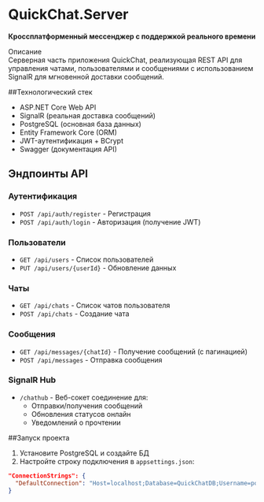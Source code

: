 # QuickChat.Server  
**Кроссплатформенный мессенджер с поддержкой реального времени**  

Описание  
Серверная часть приложения QuickChat, реализующая REST API для управления чатами, пользователями и сообщениями с использованием SignalR для мгновенной доставки сообщений.  

##Технологический стек  
- ASP.NET Core Web API  
- SignalR (реальная доставка сообщений)  
- PostgreSQL (основная база данных)  
- Entity Framework Core (ORM)  
- JWT-аутентификация + BCrypt  
- Swagger (документация API)  

## Эндпоинты API  
### Аутентификация  
- `POST /api/auth/register` - Регистрация  
- `POST /api/auth/login` - Авторизация (получение JWT)  

### Пользователи  
- `GET /api/users` - Список пользователей  
- `PUT /api/users/{userId}` - Обновление данных  

### Чаты  
- `GET /api/chats` - Список чатов пользователя  
- `POST /api/chats` - Создание чата  

### Сообщения  
- `GET /api/messages/{chatId}` - Получение сообщений (с пагинацией)  
- `POST /api/messages` - Отправка сообщения  

### SignalR Hub  
- `/chathub` - Веб-сокет соединение для:  
  - Отправки/получения сообщений  
  - Обновления статусов онлайн  
  - Уведомлений о прочтении  

##Запуск проекта  
1. Установите PostgreSQL и создайте БД  
2. Настройте строку подключения в `appsettings.json`:  
```json 
"ConnectionStrings": {
  "DefaultConnection": "Host=localhost;Database=QuickChatDB;Username=postgres;Password=your_password"
}
